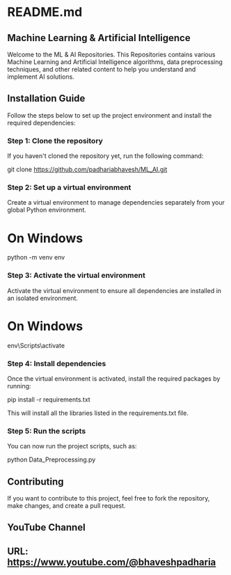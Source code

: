 # README.md
## Machine Learning & Artificial Intelligence 

Welcome to the ML & AI Repositories. This Repositories contains various Machine Learning and Artificial Intelligence algorithms, data preprocessing techniques, and other related content to help you understand and implement AI solutions.

## Installation Guide

Follow the steps below to set up the project environment and install the required dependencies:
### Step 1: Clone the repository

If you haven't cloned the repository yet, run the following command:

git clone https://github.com/padhariabhavesh/ML_AI.git

### Step 2: Set up a virtual environment

Create a virtual environment to manage dependencies separately from your global Python environment.

# On Windows
python -m venv env

### Step 3: Activate the virtual environment

Activate the virtual environment to ensure all dependencies are installed in an isolated environment.

# On Windows
env\Scripts\activate

### Step 4: Install dependencies

Once the virtual environment is activated, install the required packages by running:

pip install -r requirements.txt

This will install all the libraries listed in the requirements.txt file.

### Step 5: Run the scripts

You can now run the project scripts, such as:

python Data_Preprocessing.py

## Contributing

If you want to contribute to this project, feel free to fork the repository, make changes, and create a pull request.

## YouTube Channel

## URL: https://www.youtube.com/@bhaveshpadharia